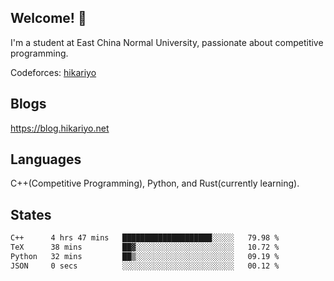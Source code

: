 ## Welcome! 👋

I'm a student at East China Normal University, passionate about competitive programming.

Codeforces: [hikariyo](https://codeforces.com/profile/hikariyo)

## Blogs

https://blog.hikariyo.net

## Languages

C++(Competitive Programming), Python, and Rust(currently learning).

## States

<!--START_SECTION:waka-->

```txt
C++      4 hrs 47 mins   ████████████████████░░░░░   79.98 %
TeX      38 mins         ██▓░░░░░░░░░░░░░░░░░░░░░░   10.72 %
Python   32 mins         ██▒░░░░░░░░░░░░░░░░░░░░░░   09.19 %
JSON     0 secs          ░░░░░░░░░░░░░░░░░░░░░░░░░   00.12 %
```

<!--END_SECTION:waka-->

